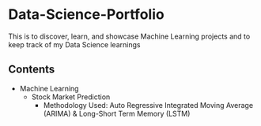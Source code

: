 # Data-Science-Portfolio
This is to discover, learn, and showcase Machine Learning projects and to keep track of my Data Science learnings

## Contents
   * Machine Learning
     - Stock Market Prediction
       - Methodology Used:  Auto Regressive Integrated Moving Average (ARIMA)
                            & Long-Short Term Memory (LSTM)



